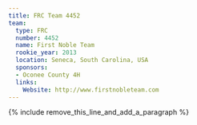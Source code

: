 ```yaml
---
title: FRC Team 4452
team:
  type: FRC
  number: 4452
  name: First Noble Team
  rookie_year: 2013
  location: Seneca, South Carolina, USA
  sponsors:
  - Oconee County 4H
  links:
    Website: http://www.firstnobleteam.com
---
```


{% include remove_this_line_and_add_a_paragraph %}